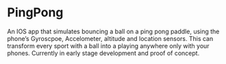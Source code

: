 # PingPong
An IOS app that simulates bouncing a ball on a ping pong paddle, using the phone’s Gyroscpoe, Accelometer, altitude and location sensors. 
This can transform every sport with a ball into a playing anywhere only with your phones. Currently in early stage development and proof of concept.
